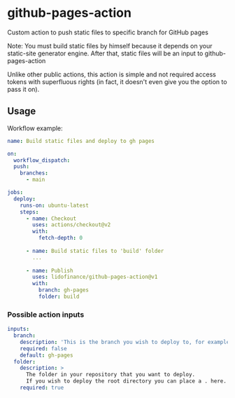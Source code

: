 # github-pages-action

Custom action to push static files to specific branch for GitHub pages

Note: You must build static files by himself because it depends on your static-site generator engine.
After that, static files will be an input to github-pages-action

Unlike other public actions, this action is simple and not required access tokens with superfluous rights
(in fact, it doesn't even give you the option to pass it on). 

## Usage

Workflow example:

```yaml
name: Build static files and deploy to gh pages

on:
  workflow_dispatch:
  push:
    branches:
      - main

jobs:
  deploy:
    runs-on: ubuntu-latest
    steps:
      - name: Checkout
        uses: actions/checkout@v2
        with:
          fetch-depth: 0
      
      - name: Build static files to 'build' folder
        ...
      
      - name: Publish
        uses: lidofinance/github-pages-action@v1
        with:
          branch: gh-pages
          folder: build
```

### Possible action inputs

```yaml
inputs:
  branch:
    description: 'This is the branch you wish to deploy to, for example gh-pages or docs.'
    required: false
    default: gh-pages
  folder:
    description: >
      The folder in your repository that you want to deploy. 
      If you wish to deploy the root directory you can place a . here.'
    required: true
```